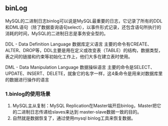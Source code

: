 ## binLog

MySQL的二进制日志binlog可以说是MySQL最重要的日志，它记录了所有的DDL和DML语句（除了数据查询语句select），以事件形式记录，还包含语句所执行的消耗的时间，MySQL的二进制日志是事务安全型的。

DDL
  \- Data Definition Language 数据库定义语言
主要的命令有CREATE、ALTER、DROP等，DDL主要是用在定义或改变表（TABLE）的结构，数据类型，表之间的链接和约束等初始化工作上，他们大多在建立表时使用。

DML
  \- Data Manipulation Language 数据操纵语言
主要的命令是SELECT、UPDATE、INSERT、DELETE，就象它的名字一样，这4条命令是用来对数据库里的数据进行操作的语言



### 1.binlog的使用场景

1. MySQL主从复制：MySQL Replication在Master端开启binlog，Master把它的二进制日志传递给slaves来达到
   master-slave数据一致的目的。
2. 自然就是数据恢复了，通过使用mysql binlog工具来恢复数据。

